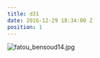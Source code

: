 ```yaml
---
title: d31
date: 2016-12-29 18:34:00 Z
position: 1
---
```


![fatou_bensoud14.jpg](/uploads/fatou_bensoud14.jpg)